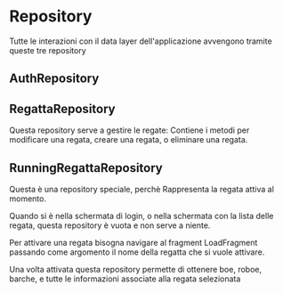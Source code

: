 # Repository

Tutte le interazioni con il data layer dell'applicazione avvengono tramite queste tre repository

## AuthRepository


## RegattaRepository

Questa repository serve a gestire le regate:
Contiene i metodi per modificare una regata, creare una regata, o eliminare una regata.

## RunningRegattaRepository

Questa è una repository speciale, perchè Rappresenta la regata attiva al momento.

Quando si è nella schermata di login, o nella schermata con la lista delle regata, questa repository è vuota e non serve a niente.

Per attivare una regata bisogna navigare al fragment LoadFragment passando come argomento il nome della regatta che si vuole attivare.

Una volta attivata questa repository permette di ottenere boe, roboe, barche, e tutte le informazioni associate alla regata selezionata


